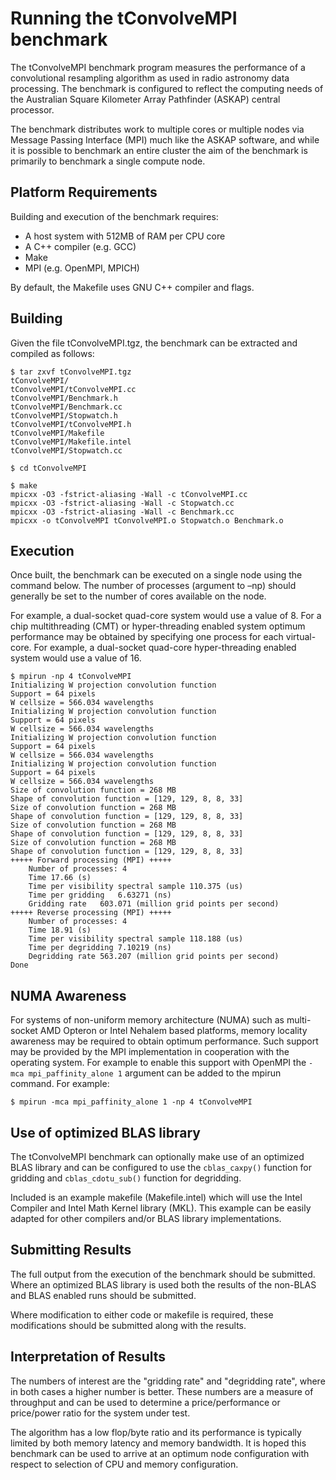 Running the tConvolveMPI benchmark
==================================

The tConvolveMPI benchmark program measures the performance of a convolutional resampling
algorithm as used in radio astronomy data processing. The benchmark is configured to reflect
the computing needs of the Australian Square Kilometer Array Pathfinder (ASKAP) central
processor.

The benchmark distributes work to multiple cores or multiple nodes via Message Passing
Interface (MPI) much like the ASKAP software, and while it is possible to benchmark an
entire cluster the aim of the benchmark is primarily to benchmark a single compute node.

Platform Requirements
---------------------
Building and execution of the benchmark requires:

* A host system with 512MB of RAM per CPU core
* A C++ compiler (e.g. GCC)
* Make
* MPI (e.g. OpenMPI, MPICH)

By default, the Makefile uses GNU C++ compiler and flags.

Building
--------
Given the file tConvolveMPI.tgz, the benchmark can be extracted and compiled as follows:

    $ tar zxvf tConvolveMPI.tgz 
    tConvolveMPI/
    tConvolveMPI/tConvolveMPI.cc
    tConvolveMPI/Benchmark.h
    tConvolveMPI/Benchmark.cc
    tConvolveMPI/Stopwatch.h
    tConvolveMPI/tConvolveMPI.h
    tConvolveMPI/Makefile
    tConvolveMPI/Makefile.intel
    tConvolveMPI/Stopwatch.cc

    $ cd tConvolveMPI

    $ make
    mpicxx -O3 -fstrict-aliasing -Wall -c tConvolveMPI.cc
    mpicxx -O3 -fstrict-aliasing -Wall -c Stopwatch.cc
    mpicxx -O3 -fstrict-aliasing -Wall -c Benchmark.cc
    mpicxx -o tConvolveMPI tConvolveMPI.o Stopwatch.o Benchmark.o

Execution
---------
Once built, the benchmark can be executed on a single node using the command below.
The number of processes (argument to –np) should generally be set to the number of
cores available on the node.

For example, a dual-socket quad-core system would use a value of 8. For a chip multithreading
(CMT) or hyper-threading enabled system optimum performance may be obtained by specifying
one process for each virtual-core. For example, a dual-socket quad-core hyper-threading
enabled system would use a value of 16.

    $ mpirun -np 4 tConvolveMPI
    Initializing W projection convolution function
    Support = 64 pixels
    W cellsize = 566.034 wavelengths
    Initializing W projection convolution function
    Support = 64 pixels
    W cellsize = 566.034 wavelengths
    Initializing W projection convolution function
    Support = 64 pixels
    W cellsize = 566.034 wavelengths
    Initializing W projection convolution function
    Support = 64 pixels
    W cellsize = 566.034 wavelengths
    Size of convolution function = 268 MB
    Shape of convolution function = [129, 129, 8, 8, 33]
    Size of convolution function = 268 MB
    Shape of convolution function = [129, 129, 8, 8, 33]
    Size of convolution function = 268 MB
    Shape of convolution function = [129, 129, 8, 8, 33]
    Size of convolution function = 268 MB
    Shape of convolution function = [129, 129, 8, 8, 33]
    +++++ Forward processing (MPI) +++++
        Number of processes: 4
        Time 17.66 (s) 
        Time per visibility spectral sample 110.375 (us) 
        Time per gridding   6.63271 (ns) 
        Gridding rate   603.071 (million grid points per second)
    +++++ Reverse processing (MPI) +++++
        Number of processes: 4
        Time 18.91 (s) 
        Time per visibility spectral sample 118.188 (us) 
        Time per degridding 7.10219 (ns) 
        Degridding rate 563.207 (million grid points per second)
    Done

NUMA Awareness
--------------
For systems of non-uniform memory architecture (NUMA) such as multi-socket AMD Opteron
or Intel Nehalem based platforms, memory locality awareness may be required to obtain
optimum performance. Such support may be provided by the MPI implementation in
cooperation with the operating system. For example to enable this support with OpenMPI
the `-mca mpi_paffinity_alone 1` argument can be added to the mpirun command. For example:

    $ mpirun -mca mpi_paffinity_alone 1 -np 4 tConvolveMPI

Use of optimized BLAS library
-----------------------------
The tConvolveMPI benchmark can optionally make use of an optimized BLAS library and can
be configured to use the `cblas_caxpy()` function for gridding and `cblas_cdotu_sub()`
function for degridding.

Included is an example makefile (Makefile.intel) which will use the Intel Compiler and
Intel Math Kernel library (MKL). This example can be easily adapted for other compilers
and/or BLAS library implementations.

Submitting Results
------------------
The full output from the execution of the benchmark should be submitted. Where an
optimized BLAS library is used both the results of the non-BLAS and BLAS enabled runs
should be submitted.

Where modification to either code or makefile is required, these modifications should
be submitted along with the results.

Interpretation of Results
-------------------------
The numbers of interest are the "gridding rate" and "degridding rate", where in both
cases a higher number is better. These numbers are a measure of throughput and can be
used to determine a price/performance or price/power ratio for the system under test.

The algorithm has a low flop/byte ratio and its performance is typically limited by both
memory latency and memory bandwidth. It is hoped this benchmark can be used to arrive at
an optimum node configuration with respect to selection of CPU and memory configuration.
